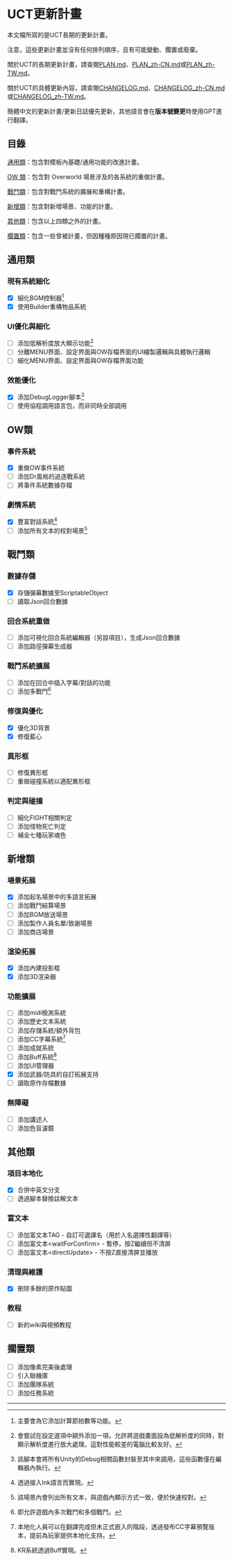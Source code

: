 # UCT更新計畫

本文檔所寫的是UCT長期的更新計畫。

注意，這些更新計畫並沒有任何排列順序，且有可能變動、擱置或廢棄。

關於UCT的長期更新計畫，請查閱[PLAN.md](PLAN.md)、[PLAN_zh-CN.md](PLAN_zh-CN.md)或[PLAN_zh-TW.md](PLAN_zh-TW.md)。

關於UCT的具體更新內容，請查閱[CHANGELOG.md](CHANGELOG.md)、[CHANGELOG_zh-CN.md](CHANGELOG_zh-CN.md)或[CHANGELOG_zh-TW.md](CHANGELOG_zh-TW.md)。

簡體中文的更新計畫/更新日誌優先更新，其他語言會在**版本號變更**時使用GPT進行翻譯。

## 目錄

[通用類](#通用類)：包含對模板內基礎/通用功能的改進計畫。

[OW 類](#OW類)：包含對 Overworld 場景涉及的各系統的重做計畫。

[戰鬥類](#戰鬥類)：包含對戰鬥系統的擴展和重構計畫。

[新增類](#新增類)：包含對新增場景、功能的計畫。

[其他類](#其他類)：包含以上四類之外的計畫。

[擱置類](#擱置類)：包含一些曾被計畫，但因種種原因現已擱置的計畫。

## 通用類
### 現有系統細化
- [x] 細化BGM控制器[^1]
- [x] 使用Builder重構物品系統

### UI優化與細化
- [ ] 添加低解析度放大顯示功能[^2]
- [ ] 分離MENU界面、設定界面與OW存檔界面的UI繪製邏輯與具體執行邏輯
- [ ] 細化MENU界面、設定界面與OW存檔界面功能

### 效能優化
- [x] 添加DebugLogger腳本[^3]
- [ ] 使用協程調用語言包，而非同時全部調用

## OW類
### 事件系統
- [x] 重做OW事件系統
- [ ] 添加Dr風格的追逐戰系統
- [ ] 將事件系統數據存檔

### 劇情系統
- [x] 豐富對話系統[^4]
- [ ] 添加所有文本的校對場景[^5]

## 戰鬥類
### 數據存儲
- [x] 存儲彈幕數據至ScriptableObject
- [ ] 讀取Json回合數據

### 回合系統重做
- [ ] 添加可視化回合系統編輯器（另設項目），生成Json回合數據
- [ ] 添加路徑彈幕生成器

### 戰鬥系統擴展
- [ ] 添加在回合中插入字幕/對話的功能
- [ ] 添加多戰鬥[^6]

### 修復與優化
- [x] 優化3D背景
- [x] 修復藍心

### 異形框
- [ ] 修復異形框
- [ ] 重做碰撞系統以適配異形框

### 判定與碰撞
- [ ] 細化FIGHT相關判定
- [ ] 添加怪物死亡判定
- [ ] 補全七種玩家魂色

## 新增類
### 場景拓展
- [x] 添加起名場景中的多語言拓展
- [ ] 添加戰鬥結算場景
- [ ] 添加BGM放送場景
- [ ] 添加製作人員名單/致謝場景
- [ ] 添加商店場景

### 渲染拓展
- [x] 添加內建投影框
- [x] 添加3D渲染器

### 功能擴展
- [ ] 添加midi檢測系統
- [ ] 添加歷史文本系統
- [ ] 添加存儲系統/額外背包
- [ ] 添加CC字幕系統[^7]
- [ ] 添加成就系統
- [ ] 添加Buff系統[^8]
- [ ] 添加UI管理器
- [x] 添加武器/防具的自訂拓展支持
- [ ] 讀取原作存檔數據

### 無障礙
- [ ] 添加講述人
- [ ] 添加色盲濾鏡

## 其他類
### 項目本地化
- [x] 合併中英文分支
- [ ] 透過腳本替換註解文本

### 富文本
- [ ] 添加富文本TAG - 自訂可選譯名（用於人名選擇性翻譯等）
- [ ] 添加富文本\<waitForConfirm\> - 暫停，按Z繼續但不清屏
- [ ] 添加富文本\<directUpdate\> - 不按Z直接清屏並播放

### 清理與維護
- [x] 刪除多餘的原作貼圖

### 教程
- [ ] 新的wiki與視頻教程

## 擱置類
- [ ] 添加像素完美後處理
- [ ] 引入聯機庫
- [ ] 添加團隊系統
- [ ] 添加任務系統

---

[^1]: 主要會為它添加計算節拍數等功能。
[^2]: 會嘗試在設定選項中額外添加一項，允許將遊戲畫面設為低解析度的同時，對顯示解析度進行放大處理。這對性能較差的電腦比較友好。
[^3]: 該腳本會將所有Unity的Debug相關函數封裝至其中來調用，這些函數僅在編輯器內執行。
[^4]: 透過接入Ink語言而實現。
[^5]: 該場景內會列出所有文本，與遊戲內顯示方式一致，便於快速校對。
[^6]: 即允許遊戲內多次戰鬥和多個戰鬥。
[^7]: 本地化人員可以在翻譯完成但未正式嵌入的階段，透過發布CC字幕預覽版本，提前為玩家提供本地化支持。
[^8]: KR系統透過Buff實現。